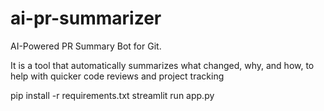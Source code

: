# ai-pr-summarizer
AI-Powered PR Summary Bot for Git.

It is a tool that automatically summarizes what changed, why, and how, to help with quicker code reviews and project tracking

<!-- Run the Dashboard Locally -->
pip install -r requirements.txt
streamlit run app.py
